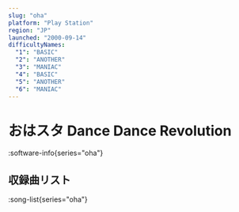 ```yaml
---
slug: "oha"
platform: "Play Station"
region: "JP"
launched: "2000-09-14"
difficultyNames:
  "1": "BASIC"
  "2": "ANOTHER"
  "3": "MANIAC"
  "4": "BASIC"
  "5": "ANOTHER"
  "6": "MANIAC"
---
```


# おはスタ Dance Dance Revolution

:software-info{series="oha"}

## 収録曲リスト

:song-list{series="oha"}
